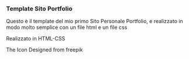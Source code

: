 ### Template Sito Portfolio
Questo è il template del mio primo Sito Personale Portfolio,
e realizzato in modo molto semplice con un file html e un file css

Realizzato in HTML-CSS

The Icon Designed from freepik
